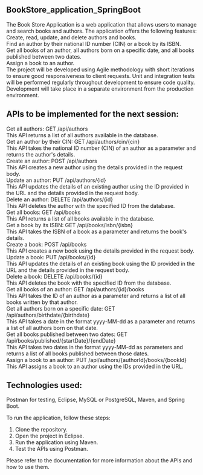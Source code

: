 ## BookStore_application_SpringBoot
The Book Store Application is a web application that allows users to manage and search books and authors. The application offers the following features:  
Create, read, update, and delete authors and books.  
Find an author by their national ID number (CIN) or a book by its ISBN.  
Get all books of an author, all authors born on a specific date, and all books published between two dates.  
Assign a book to an author.  
The project will be developed using Agile methodology with short iterations to ensure good responsiveness to client requests. Unit and integration tests will be performed regularly throughout development to ensure code quality. Development will take place in a separate environment from the production environment.  

## APIs to be implemented for the next session:  
Get all authors: GET /api/authors  
This API returns a list of all authors available in the database.  
Get an author by their CIN: GET /api/authors/cin/{cin}  
This API takes the national ID number (CIN) of an author as a parameter and returns the author's details.  
Create an author: POST /api/authors  
This API creates a new author using the details provided in the request body.  
Update an author: PUT /api/authors/{id}  
This API updates the details of an existing author using the ID provided in the URL and the details provided in the request body.  
Delete an author: DELETE /api/authors/{id}  
This API deletes the author with the specified ID from the database.  
Get all books: GET /api/books  
This API returns a list of all books available in the database.  
Get a book by its ISBN: GET /api/books/isbn/{isbn}  
This API takes the ISBN of a book as a parameter and returns the book's details.  
Create a book: POST /api/books  
This API creates a new book using the details provided in the request body.  
Update a book: PUT /api/books/{id}  
This API updates the details of an existing book using the ID provided in the URL and the details provided in the request body.  
Delete a book: DELETE /api/books/{id}  
This API deletes the book with the specified ID from the database.  
Get all books of an author: GET /api/authors/{id}/books  
This API takes the ID of an author as a parameter and returns a list of all books written by that author.  
Get all authors born on a specific date: GET /api/authors/birthdate/{birthdate}  
This API takes a date in the format yyyy-MM-dd as a parameter and returns a list of all authors born on that date.  
Get all books published between two dates: GET /api/books/published/{startDate}/{endDate}  
This API takes two dates in the format yyyy-MM-dd as parameters and returns a list of all books published between those dates.  
Assign a book to an author: PUT /api/authors/{authorId}/books/{bookId}  
This API assigns a book to an author using the IDs provided in the URL.  
## Technologies used:  
Postman for testing, Eclipse, MySQL or PostgreSQL, Maven, and Spring Boot.  

To run the application, follow these steps:  
1. Clone the repository.  
2. Open the project in Eclipse.  
3. Run the application using Maven.  
4. Test the APIs using Postman.  

Please refer to the documentation for more information about the APIs and how to use them.  
